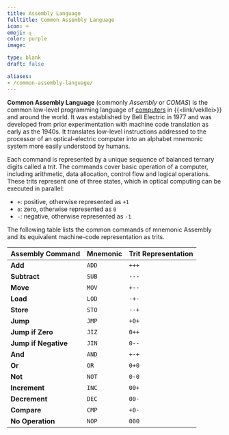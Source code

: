 ```yaml
---
title: Assembly Language
fulltitle: Common Assembly Language
icon: ⌨️
emoji: ɋ
color: purple
image:

type: blank
draft: false

aliases:
- /common-assembly-language/
---
```

**Common Assembly Language** (commonly *Assembly* or *COMAS*) is the common low-level programming language of [computers](/computers/) in {{<link/vekllei>}} and around the world. It was established by Bell Electric in 1977 and was developed from prior experimentation with machine code translation as early as the 1940s. It translates low-level instructions addressed to the processor of an optical-electric computer into an alphabet mnemonic system more easily understood by humans.

Each command is represented by a unique sequence of balanced ternary digits called a *trit*. The commands cover basic operation of a computer, including arithmetic, data allocation, control flow and logical operations. These trits represent one of three states, which in optical computing can be executed in parallel:

* `+`: positive, otherwise represented as `+1`
* `o`: zero, otherwise represented as `0`
* `-`: negative, otherwise represented as `-1`

The following table lists the common commands of mnemonic Assembly and its equivalent machine-code representation as trits.

| **Assembly Command** | **Mnemonic** | **Trit Representation** |
|----------------------|--------------|-------------------------------------|
| **Add**              | `ADD`        | `+++`                               |
| **Subtract**         | `SUB`        | `---`                               |
| **Move**             | `MOV`        | `+--`                               |
| **Load**             | `LOD`         | `-+-`                               |
| **Store**            | `STO`         | `--+`                               |
| **Jump**             | `JMP`        | `+0+`                               |
| **Jump if Zero**     | `JIZ`         | `0++`                               |
| **Jump if Negative** | `JIN`         | `0--`                               |
| **And**              | `AND`        | `+-+`                               |
| **Or**               | `OR`         | `0+0`                               |
| **Not**              | `NOT`        | `0-0`                               |
| **Increment**        | `INC`        | `00+`                               |
| **Decrement**        | `DEC`        | `00-`                               |
| **Compare**          | `CMP`        | `+0-`                               |
| **No Operation**     | `NOP`        | `000`                               |
